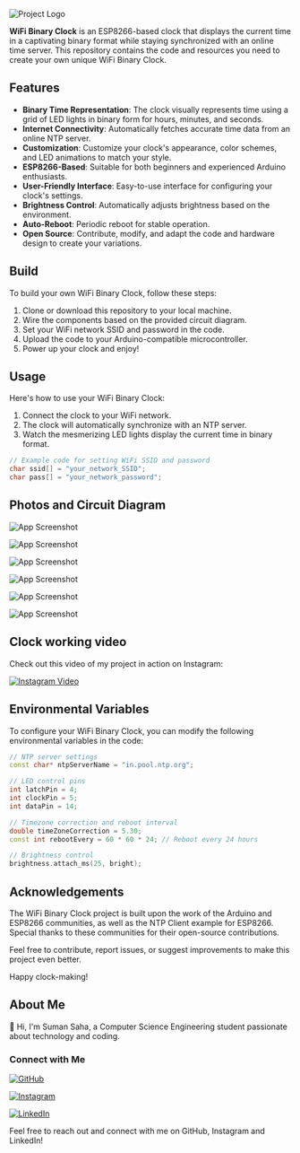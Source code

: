 ![Project Logo](https://github.com/circuito-suman/BinaryInternetClock/blob/main/Pictures/Layer%201.png?raw=true) 

**WiFi Binary Clock** is an ESP8266-based clock that displays the current time in a captivating binary format while staying synchronized with an online time server. This repository contains the code and resources you need to create your own unique WiFi Binary Clock.

## Features
- **Binary Time Representation**: The clock visually represents time using a grid of LED lights in binary form for hours, minutes, and seconds.
- **Internet Connectivity**: Automatically fetches accurate time data from an online NTP server.
- **Customization**: Customize your clock's appearance, color schemes, and LED animations to match your style.
- **ESP8266-Based**: Suitable for both beginners and experienced Arduino enthusiasts.
- **User-Friendly Interface**: Easy-to-use interface for configuring your clock's settings.
- **Brightness Control**: Automatically adjusts brightness based on the environment.
- **Auto-Reboot**: Periodic reboot for stable operation.
- **Open Source**: Contribute, modify, and adapt the code and hardware design to create your variations.

## Build
To build your own WiFi Binary Clock, follow these steps:

1. Clone or download this repository to your local machine.
2. Wire the components based on the provided circuit diagram.
3. Set your WiFi network SSID and password in the code.
4. Upload the code to your Arduino-compatible microcontroller.
5. Power up your clock and enjoy!

## Usage
Here's how to use your WiFi Binary Clock:

1. Connect the clock to your WiFi network.
2. The clock will automatically synchronize with an NTP server.
3. Watch the mesmerizing LED lights display the current time in binary format.

```cpp
// Example code for setting WiFi SSID and password
char ssid[] = "your_network_SSID";
char pass[] = "your_network_password";
```

## Photos and Circuit Diagram

![App Screenshot](https://github.com/circuito-suman/BinaryInternetClock/blob/main/Pictures/CircuitDiagram.png?raw=true)

![App Screenshot](https://github.com/circuito-suman/BinaryInternetClock/blob/main/Pictures/1.jpg?raw=true)

![App Screenshot](https://github.com/circuito-suman/BinaryInternetClock/blob/main/Pictures/2.jpg?raw=true)

![App Screenshot](https://github.com/circuito-suman/BinaryInternetClock/blob/main/Pictures/3.jpg?raw=true)

![App Screenshot](https://github.com/circuito-suman/BinaryInternetClock/blob/main/Pictures/4.jpg?raw=true)

![App Screenshot](https://github.com/circuito-suman/BinaryInternetClock/blob/main/Pictures/CircuitDiagram.png?raw=true)

## Clock working video
Check out this video of my project in action on Instagram:

[![Instagram Video](https://img.shields.io/badge/Instagram-Video-red?logo=instagram&style=for-the-badge)](https://www.instagram.com/p/Cmil8wFDJDa/)


## Environmental Variables

To configure your WiFi Binary Clock, you can modify the following environmental variables in the code:

```cpp
// NTP server settings
const char* ntpServerName = "in.pool.ntp.org";

// LED control pins
int latchPin = 4;
int clockPin = 5;
int dataPin = 14;

// Timezone correction and reboot interval
double timeZoneCorrection = 5.30;
const int rebootEvery = 60 * 60 * 24; // Reboot every 24 hours

// Brightness control
brightness.attach_ms(25, bright);
```
## Acknowledgements

The WiFi Binary Clock project is built upon the work of the Arduino and ESP8266 communities, as well as the NTP Client example for ESP8266. Special thanks to these communities for their open-source contributions.

Feel free to contribute, report issues, or suggest improvements to make this project even better.

Happy clock-making!


## About Me

👋 Hi, I'm Suman Saha, a Computer Science Engineering student passionate about technology and coding.

### Connect with Me

[![GitHub](https://img.shields.io/badge/GitHub-circuito-suman-brightgreen?logo=github&style=for-the-badge)](https://github.com/circuito-suman)

[![Instagram](https://img.shields.io/badge/Instagram-circuito_suman-red?logo=instagram&style=for-the-badge)](https://www.instagram.com/circuito_suman/)

[![LinkedIn](https://img.shields.io/badge/LinkedIn-SumanSaha-blue?logo=linkedin&style=for-the-badge)](http://www.linkedin.com/in/suman-saha-69ba5029a)


Feel free to reach out and connect with me on GitHub, Instagram and  LinkedIn!

